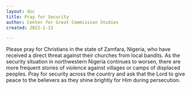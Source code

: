 ```yaml
---
layout: doc
title: Pray for Security
author: Center for Great Commission Studies
created: 2022-1-13

---
```


Please pray for Christians in the state of Zamfara, Nigeria, who have received a direct threat against their churches from local bandits. As the security situation in northwestern Nigeria continues to worsen, there are more frequent stories of violence against villages or camps of displaced peoples. Pray for security across the country and ask that the Lord to give peace to the believers as they shine brightly for Him during persecution.